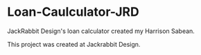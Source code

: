 # Loan-Caulculator-JRD
JackRabbit Design's loan calculator created my Harrison Sabean.

This project was created at Jackrabbit Design.
